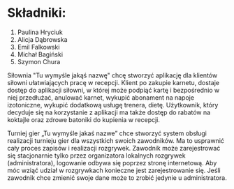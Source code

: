 # Składniki:
1. Paulina Hryciuk
2. Alicja Dąbrowska
3. Emil Falkowski
4. Michał Bagiński
5. Szymon Chura

Siłownia
"Tu wymyśle jakąś nazwę" chcę stworzyć aplikację dla klientów siłowni ułatwiających pracę w recepcji.
Klient po zakupie karnetu, dostaje dostęp do aplikacji siłowni, w której może podpiąć kartę i bezpośrednio w niej
przedłużać, anulować karnet, wykupić abonament na napoje izotoniczne, wykupić dodatkową usługę trenera, dietę.
Użytkownik, który decyduje się na korzystanie z aplikacji ma także dostęp do rabatów na koktajle oraz zdrowe batoniki
do kupienia w recepcji.

Turniej gier
„Tu wymyśle jakaś nazwe” chce stworzyć system obsługi realizacji turnieju gier dla wszystkich swoich zawodników. Ma to usprawnić cały proces zapisów i realizacji rozgrywek.
	Zawodnik może zarejestrować się stacjonarnie tylko przez organizatora lokalnych rozgrywek (administratora), logowanie odbywa się poprzez stronę internetową. Aby móc wziąć udział w rozgrywkach konieczne jest zarejestrowanie się. Jeśli zawodnik chce zmienić swoje dane może to zrobić jedynie u administratora.
